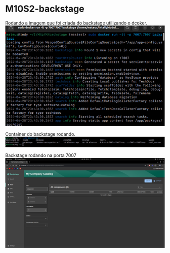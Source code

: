 # M10S2-backstage

Rodando a imagem que foi criada do backstage utilizando o dcoker.
![image](./images/buildocker.png)


Container do backstage rodando.
![image](./images/docker.png)


Backstage rodando na porta 7007
![image](./images/backstage.png)
